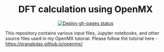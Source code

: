 <h1 align="center">DFT calculation using OpenMX</h1>

<p align="center">
  <a href="https://github.com/pranabdas/openmx/actions/workflows/deploy-gh-pages.yml"><img src="https://github.com/pranabdas/openmx/actions/workflows/deploy-gh-pages.yml/badge.svg" alt="Deploy gh-pages status"></a>
</p>

This repository contains various input files, Jupyter notebooks, and other
source files used in my OpenMX tutorial. Please follow the tutorial here -
<https://pranabdas.github.io/openmx/>
